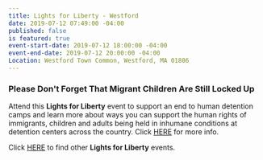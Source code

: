 ```yaml
---
title: Lights for Liberty - Westford
date: 2019-07-12 07:49:00 -04:00
published: false
is featured: true
event-start-date: 2019-07-12 18:00:00 -04:00
event-end-date: 2019-07-12 20:00:00 -04:00
Location: Westford Town Common, Westford, MA 01886
---
```


### Please Don't Forget That Migrant Children Are Still Locked Up

Attend this **Lights for Liberty** event to support an end to human detention camps and learn more about ways you can support the human rights of immigrants, children and adults being held in inhumane conditions at detention centers across the country.  Click [HERE](https://www.facebook.com/events/2159132997497937/) for more info.  


Click [HERE](https://www.lightsforliberty.org/localevents) to find other **Lights for Liberty** events.